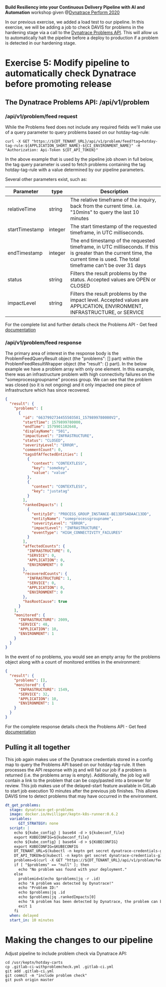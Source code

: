 **Build Resiliency into your Continuous Delivery Pipeline​ with AI and Automation** workshop given @[Dynatrace Perform 2020](https://https://www.dynatrace.com/perform-vegas//)

In our previous exercise, we added a load test to our pipeline. In this exercise, we will be adding a job to check DAVIS for problems in the hardening stage via a call to the [Dynatrace Problems API](https://www.dynatrace.com/support/help/extend-dynatrace/dynatrace-api/environment-api/problems/). This will allow us to automatically halt the pipeline before a deploy to production if a problem is detected in our hardening stage. 

# Exercise 5: Modify pipeline to automatically check Dynatrace before promoting release

## The Dynatrace Problems API: /api/v1/problem

### /api/v1/problem/feed request

While the Problems feed does not include any required fields we'll make use of a query parameter to query problems based on our hotday-tag-rule:

```console
curl -X GET "https://${DT_TENANT_URL}/api/v1/problem/feed?tag=hotday-tag-rule:${APPLICATION_SHORT_NAME}-${CI_ENVIRONMENT_NAME}" -H "Authorization: Api-Token ${DT_API_TOKEN}"
```

In the above example that is used by the pipeline job shown in full below, the tag query parameter is used to fetch problems containing the tag hotday-tag-rule with a value determined by our pipeline parameters.

Several other parameters exist, such as:

Parameter | type | Description
--- | --- | ---
relativeTime | string | The relative timeframe of the inquiry, back from the current time. i.e. "10mins" to query the last 10 minutes
startTimestamp | integer | The start timestamp of the requested timeframe, in UTC milliseconds.
endTimestamp | integer | The end timestamp of the requested timeframe, in UTC milliseconds. If this is greater than the current time, the current time is used. The total timeframe can't be over 31 days
status | string | Filters the result problems by the status. Accepted values are OPEN or CLOSED
impactLevel | string | Filters the result problems by the impact level. Accepted values are APPLICATION, ENVIRONMENT, INFRASTRUCTURE, or SERVICE

For the complete list and further details check the Problems API - Get feed [documentation](https://www.dynatrace.com/support/help/extend-dynatrace/dynatrace-api/environment-api/problems/problems/get-feed/)

### /api/v1/problem/feed response

The primary area of interest in the response body is the ProblemFeedQueryResult object (the "problems": [] part) within the ProblemFeedResultWrapper object (the "result": {} part). In the below example we have a problem array with only one element. In this example, there was an infrastructure problem with high connectivity failures on the "someprocessgroupname" process group. We can see that the problem was closed (so it is not ongoing) and it only impacted one piece of infrastructure which has since recovered. 

```json
{
  "result": {
    "problems": [
      {
        "id": "6637992734455503501_1579899780000V2",
        "startTime": 1579899780000,
        "endTime": 1579901102648,
        "displayName": "501",
        "impactLevel": "INFRASTRUCTURE",
        "status": "CLOSED",
        "severityLevel": "ERROR",
        "commentCount": 0,
        "tagsOfAffectedEntities": [
          {
            "context": "CONTEXTLESS",
            "key": "somekey",
            "value": "value"
          },
          {
            "context": "CONTEXTLESS",
            "key": "justatag"
          }
        ],
        "rankedImpacts": [
          {
            "entityId": "PROCESS_GROUP_INSTANCE-BE13DF5ADAAC13DD",
            "entityName": "someprocessgroupname",
            "severityLevel": "ERROR",
            "impactLevel": "INFRASTRUCTURE",
            "eventType": "HIGH_CONNECTIVITY_FAILURES"
          }
        ],
        "affectedCounts": {
          "INFRASTRUCTURE": 0,
          "SERVICE": 0,
          "APPLICATION": 0,
          "ENVIRONMENT": 0
        },
        "recoveredCounts": {
          "INFRASTRUCTURE": 1,
          "SERVICE": 0,
          "APPLICATION": 0,
          "ENVIRONMENT": 0
        },
        "hasRootCause": true
      }
    ],
    "monitored": {
      "INFRASTRUCTURE": 2009,
      "SERVICE": 48,
      "APPLICATION": 10,
      "ENVIRONMENT": 1
    }
  }
}
```

In the event of no problems, you would see an empty array for the problems object along with a count of monitored entities in the environment:

```json
{
  "result": {
    "problems": [],
    "monitored": {
      "INFRASTRUCTURE": 1549,
      "SERVICE": 32,
      "APPLICATION": 10,
      "ENVIRONMENT": 1
    }
  }
}
```

For the complete response details check the Problems API - Get feed [documentation](https://www.dynatrace.com/support/help/extend-dynatrace/dynatrace-api/environment-api/problems/problems/get-feed/)

## Pulling it all together

This job again makes use of the Dynatrace credentials stored in a config map to query the Problems API based on our hotday-tag-rule. It then processes the API response with jq and will fail our job if a problem is returned (i.e. the problems array is empty). Additionally, the job log will contain a link to the problem that can be copy/pasted into a browser for review. This job makes use of the delayed-start feature available in GitLab to start job execution 10 minutes after the previous job finishes. This allows DAVIS time to detect problems that may have occurred in the environment.

```yaml
dt_get_problems:
  stage: dynatrace-get-problems
  image: docker.io/mvilliger/keptn-k8s-runner:0.6.2
  variables:
      GIT_STRATEGY: none
  script: |
    echo ${kube_config} | base64 -d > ${kubeconf_file}
    export KUBECONFIG=${kubeconf_file}
    echo ${kube_config} | base64 -d > ${KUBECONFIG}
    export KUBECONFIG=$KUBECONFIG    
    DT_TENANT_URL=$(kubectl -n keptn get secret dynatrace-credentials-gitlab -ojsonpath={.data.dynatrace-credentials} | base64 -d | yq r - -d '*' DT_TENANT | cut -c 3-)
    DT_API_TOKEN=$(kubectl -n keptn get secret dynatrace-credentials-gitlab -ojsonpath={.data.dynatrace-credentials} | base64 -d | yq r - -d '*' DT_API_TOKEN | cut -c 3-)
    problems=$(curl -X GET "https://${DT_TENANT_URL}/api/v1/problem/feed?tag=hotday-tag-rule:${APPLICATION_SHORT_NAME}-${CI_ENVIRONMENT_NAME}" -H "Authorization: Api-Token ${DT_API_TOKEN}" | jq ".result.problems[0]")
    if [ "$problems" == "null" ]; then
      echo "No problem was found with your deployment."
    else
      problemid=$(echo $problems|jq -r .id)            
      echo "A problem was detected by Dynatrace!"
      echo "Problem ID:"
      echo $problems|jq .id
      echo $problems|jq .rankedImpacts[0]
      echo "A problem has been detected by Dynatrace, the problem can be viewed here: https://${DT_TENANT_URL}/#problems/problemdetails;pid=${problemid}"
      exit 1
    fi
  when: delayed
  start_in: 10 minutes  
```

# Making the changes to our pipeline

Adjust pipeline to include problem check via Dynatrace API:
```console
cd /usr/keptn/hotday-carts
cp .gitlab-ci-withproblemcheck.yml .gitlab-ci.yml
git add .gitlab-ci.yml
git commit -m "include problem check"
git push origin master
```